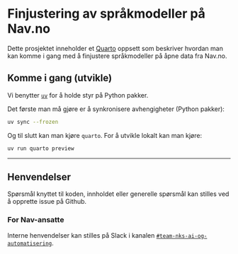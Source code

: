# Finjustering av språkmodeller på Nav.no

Dette prosjektet inneholder et [Quarto](https://quarto.org/) oppsett som
beskriver hvordan man kan komme i gang med å finjustere språkmodeller på åpne
data fra Nav.no.

## Komme i gang (utvikle)

Vi benytter [`uv`](https://docs.astral.sh/uv/) for å holde styr på Python
pakker.

Det første man må gjøre er å synkronisere avhengigheter (Python pakker):

```bash
uv sync --frozen
```

Og til slutt kan man kjøre `quarto`. For å utvikle lokalt kan man kjøre:

```bash
uv run quarto preview
```

---

## Henvendelser

Spørsmål knyttet til koden, innholdet eller generelle spørsmål kan stilles ved å
opprette issue på Github.

### For Nav-ansatte

Interne henvendelser kan stilles på Slack i kanalen
[`#team-nks-ai-og-automatisering`](https://nav-it.slack.com/archives/C04MRJ9SHM4).
